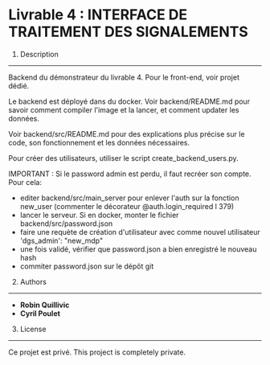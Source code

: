 Livrable 4 : INTERFACE DE TRAITEMENT DES SIGNALEMENTS
=====================================================

1. Description
--------------

Backend du démonstrateur du livrable 4. Pour le front-end, voir projet dédié.

Le backend est déployé dans du docker. Voir backend/README.md pour savoir comment compiler l'image et la lancer, et comment updater les données.

Voir backend/src/README.md pour des explications plus précise sur le code, son fonctionnement et les données nécessaires.


Pour créer des utilisateurs, utiliser le script create_backend_users.py.

IMPORTANT : Si le password admin est perdu, il faut recréer son compte.
Pour cela:

- editer backend/src/main_server pour enlever l'auth sur la fonction new_user (commenter le décorateur @auth.login_required l 379)
- lancer le serveur. Si en docker, monter le fichier backend/src/password.json
- faire une requète de création d'utilisateur avec comme nouvel utilisateur 'dgs_admin': "new_mdp"
- une fois validé, vérifier que password.json a bien enregistré le nouveau hash
- commiter password.json sur le dépôt git


2. Authors
----------

* **Robin Quillivic**  
* **Cyril Poulet**  

3. License
----------

Ce projet est privé.
This project is completely private.

